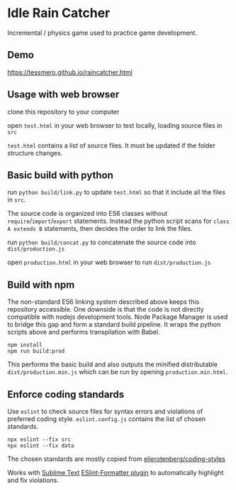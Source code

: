 # Idle Rain Catcher

Incremental / physics game used to practice game development.

## Demo

https://tessmero.github.io/raincatcher.html

## Usage with web browser

clone this repository to your computer

open `test.html` in your web browser to test locally, loading source files in `src`

`test.html` contains a list of source files. It must be updated if the folder structure changes.

## Basic build with python

run `python build/link.py` to update `test.html` so that it include all the files in `src`.

The source code is organized into ES6 classes without `require`/`import`/`export` statements. Instead the python script scans for `class A extends B` statements, then decides the order to link the files. 

run `python build/concat.py` to concatenate the source code into `dist/production.js`

open `production.html` in your web browser to run `dist/production.js`

## Build with npm

The non-standard ES6 linking system described above keeps this repository accessible. One downside is that the code is not directly compatible with nodejs development tools. Node Package Manager is used to bridge this gap and form a standard build pipeline. It wraps the python scripts above and performs transpilation with Babel.

```
npm install
npm run build:prod
```

This performs the basic build and also outputs the minified distributable `dist/production.min.js` which can be run by opening `production.min.html`.


## Enforce coding standards

Use `eslint` to check source files for syntax errors and violations of preferred coding style. `eslint.config.js` contains the list of chosen standards.

```
npx eslint --fix src
npx eslint --fix data
```

The chosen standards are mostly copied from [elierotenberg/coding-styles](https://github.com/elierotenberg/coding-styles/blob/master/es6.md)

Works with [Sublime Text](https://www.sublimetext.com/) [ESlint-Formatter plugin](https://github.com/TheSavior/ESLint-Formatter) to automatically highlight and fix violations.
